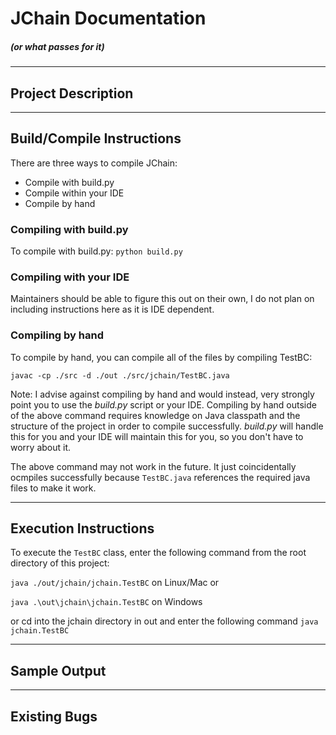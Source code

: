 # JChain Documentation
##### (or what passes for it)

---
## Project Description

---
## Build/Compile Instructions
There are three ways to compile JChain:
- Compile with build.py
- Compile within your IDE
- Compile by hand

### Compiling with build.py
To compile with build.py:
`python build.py`

### Compiling with your IDE
Maintainers should be able to figure this out on their own, I do not plan on including instructions here as it is IDE dependent.

### Compiling by hand
To compile by hand, you can compile all of the files by compiling TestBC:

`javac -cp ./src -d ./out ./src/jchain/TestBC.java`

Note: I advise against compiling by hand and would instead, very strongly point you to use the *build.py* script or your IDE. Compiling by hand outside of the above command requires knowledge on Java classpath and the structure of the project in order to compile successfully. *build.py* will handle this for you and your IDE will maintain this for you, so you don't have to worry about it.

The above command may not work in the future. It just coincidentally ocmpiles successfully because `TestBC.java` references the required java files to make it work.

---
## Execution Instructions
To execute the `TestBC` class, enter the following command from the root directory of this project:

`java ./out/jchain/jchain.TestBC` on Linux/Mac or

`java .\out\jchain\jchain.TestBC` on Windows

or cd into the jchain directory in out and enter the following command
`java jchain.TestBC`

---
## Sample Output


---
## Existing Bugs


